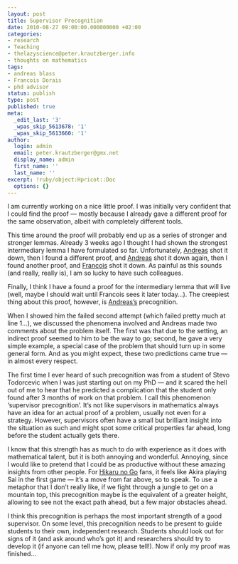 ```yaml
---
layout: post
title: Supervisor Precognition
date: 2010-08-27 09:00:00.000000000 +02:00
categories:
- research
- Teaching
- thelazyscience@peter.krautzberger.info
- thoughts on mathematics
tags:
- andreas blass
- Francois Dorais
- phd advisor
status: publish
type: post
published: true
meta:
  _edit_last: '3'
  _wpas_skip_5613678: '1'
  _wpas_skip_5613660: '1'
author:
  login: admin
  email: peter.krautzberger@gmx.net
  display_name: admin
  first_name: ''
  last_name: ''
excerpt: !ruby/object:Hpricot::Doc
  options: {}
---
```


I am currently working on a nice little proof. I was initially very confident that I could find the proof — mostly because I already gave a different proof for the same observation, albeit with completely different tools.

This time around the proof will probably end up as a series of stronger and stronger lemmas. Already 3 weeks ago I thought I had shown the strongest intermediary lemma I have formulated so far. Unfortunately, [Andreas](http://www.math.lsa.umich.edu/~ablass/) shot it down, then I found a different proof, and [Andreas](http://www.math.lsa.umich.edu/~ablass/) shot it down again, then I found another proof, and [Francois](http://www-personal.umich.edu/~dorais/) shot it down. As painful as this sounds (and really, really is), I am so lucky to have such colleagues.

Finally, I think I have a found a proof for the intermediary lemma that will live (well, maybe I should wait until Francois sees it later today…). The creepiest thing about this proof, however, is [Andreas’s](http://www.math.lsa.umich.edu/~ablass/) precognition.

When I showed him the failed second attempt (which failed pretty much at line 1…), we discussed the phenomena involved and Andreas made two comments about the problem itself. The first was that due to the setting, an indirect proof seemed to him to be the way to go; second, he gave a very simple example, a special case of the problem that should turn up in some general form. And as you might expect, these two predictions came true — in almost every respect.

The first time I ever heard of such precognition was from a student of Stevo Todorcevic when I was just starting out on my PhD — and it scared the hell out of me to hear that he predicted a complication that the student only found after 3 months of work on that problem. I call this phenomenon ‘supervisor precognition’. It’s not like supervisors in mathematics always have an idea for an actual proof of a problem, usually not even for a strategy. However, supervisors often have a small but brilliant insight into the situation as such and might spot some critical properties far ahead, long before the student actually gets there.

I know that this strength has as much to do with experience as it does with mathematical talent, but it is both annoying and wonderful. Annoying, since I would like to pretend that I could be as productive without these amazing insights from other people. For [Hikaru no Go](http://senseis.xmp.net/?HikaruNoGo) fans, it feels like Akira playing Sai in the first game — it’s a move from far above, so to speak. To use a metaphor that I don’t really like, if we fight through a jungle to get on a mountain top, this precognition maybe is the equivalent of a greater height, allowing to see not the exact path ahead, but a few major obstacles ahead.

I think this precognition is perhaps the most important strength of a good supervisor. On some level, this precognition needs to be present to guide students to their own, independent research. Students should look out for signs of it (and ask around who’s got it) and researchers should try to develop it (if anyone can tell me how, please tell!). Now if only my proof was finished…